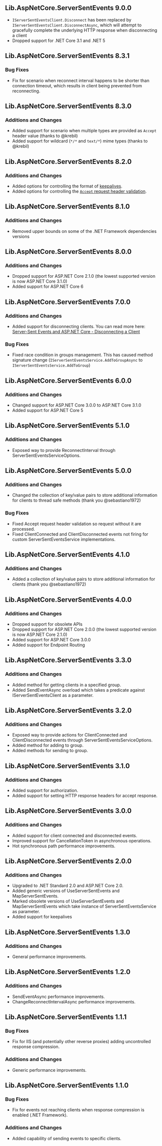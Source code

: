 ## Lib.AspNetCore.ServerSentEvents 9.0.0
- `IServerSentEventsClient.Disconnect` has been replaced by `IServerSentEventsClient.DisconnectAsync`, which will attempt to gracefully complete the underlying HTTP response when disconnecting a client
- Dropped support for .NET Core 3.1 and .NET 5

## Lib.AspNetCore.ServerSentEvents 8.3.1
### Bug Fixes
- Fix for scenario when reconnect interval happens to be shorter than connection timeout, which results in client being prevented from reconnecting.

## Lib.AspNetCore.ServerSentEvents 8.3.0
### Additions and Changes
- Added support for scenario when multiple types are provided as `Accept` header value (thanks to @krebil)
- Added support for wildcard (`*/*` and `text/*`) mime types (thanks to @krebil)

## Lib.AspNetCore.ServerSentEvents 8.2.0
### Additions and Changes
- Added options for controlling the format of [keepalives](https://tpeczek.github.io/Lib.AspNetCore.ServerSentEvents/articles/getting-started.html#keepalives).
- Added options for controlling the [`Accept` request header validation](https://tpeczek.github.io/Lib.AspNetCore.ServerSentEvents/articles/getting-started.html#accept-request-header-validation).

## Lib.AspNetCore.ServerSentEvents 8.1.0
### Additions and Changes
- Removed upper bounds on some of the .NET Framework dependencies versions

## Lib.AspNetCore.ServerSentEvents 8.0.0
### Additions and Changes
- Dropped support for ASP.NET Core 2.1.0 (the lowest supported version is now ASP.NET Core 3.1.0)
- Added support for ASP.NET Core 6

## Lib.AspNetCore.ServerSentEvents 7.0.0
### Additions and Changes
- Added support for disconnecting clients. You can read more here: [Server-Sent Events and ASP.NET Core - Disconnecting a Client](https://www.tpeczek.com/2021/11/server-sent-events-and-aspnet-core.html)
### Bug Fixes
- Fixed race condition in groups management. This has caused method signature change (`IServerSentEventsService.AddToGroupAsync` to `IServerSentEventsService.AddToGroup`)

## Lib.AspNetCore.ServerSentEvents 6.0.0
### Additions and Changes
- Changed support for ASP.NET Core 3.0.0 to ASP.NET Core 3.1.0
- Added support for ASP.NET Core 5

## Lib.AspNetCore.ServerSentEvents 5.1.0
### Additions and Changes
- Exposed way to provide ReconnectInterval through ServerSentEventsServiceOptions.

## Lib.AspNetCore.ServerSentEvents 5.0.0
### Additions and Changes
- Changed the collection of key/value pairs to store additional information for clients to thread safe methods (thank you @sebastiano1972)
### Bug Fixes
- Fixed Accept request header validation so request without it are processed.
- Fixed ClientConnected and ClientDisconnected events not firing for custom ServerSentEventsService implementations.

## Lib.AspNetCore.ServerSentEvents 4.1.0
### Additions and Changes
- Added a collection of key/value pairs to store additional information for clients (thank you @sebastiano1972)

## Lib.AspNetCore.ServerSentEvents 4.0.0
### Additions and Changes
- Dropped support for obsolete APIs
- Dropped support for ASP.NET Core 2.0.0 (the lowest supported version is now ASP.NET Core 2.1.0)
- Added support for ASP.NET Core 3.0.0
- Added support for Endpoint Routing

## Lib.AspNetCore.ServerSentEvents 3.3.0
### Additions and Changes
- Added method for getting clients in a specified group.
- Added SendEventAsync overload which takes a predicate against IServerSentEventsClient as a parameter.

## Lib.AspNetCore.ServerSentEvents 3.2.0
### Additions and Changes
- Exposed way to provide actions for ClientConnected and ClientDisconnected events through ServerSentEventsServiceOptions.
- Added method for adding to group.
- Added methods for sending to group.

## Lib.AspNetCore.ServerSentEvents 3.1.0
### Additions and Changes
- Added support for authorization.
- Added support for setting HTTP response headers for accept response.

## Lib.AspNetCore.ServerSentEvents 3.0.0
### Additions and Changes
- Added support for client connected and disconnected events.
- Improved support for CancellationToken in asynchronous operations.
- Hot synchronous path performance improvements.

## Lib.AspNetCore.ServerSentEvents 2.0.0
### Additions and Changes
- Upgraded to .NET Standard 2.0 and ASP.NET Core 2.0.
- Added generic versions of UseServerSentEvents and MapServerSentEvents.
- Marked obsolete versions of UseServerSentEvents and MapServerSentEvents which take instance of ServerSentEventsService as parameter.
- Added support for keepalives

## Lib.AspNetCore.ServerSentEvents 1.3.0
### Additions and Changes
- General performance improvements.

## Lib.AspNetCore.ServerSentEvents 1.2.0
### Additions and Changes
- SendEventAsync performance improvements.
- ChangeReconnectIntervalAsync performance improvements.

## Lib.AspNetCore.ServerSentEvents 1.1.1
### Bug Fixes
- Fix for IIS (and potentially other reverse proxies) adding uncontrolled response compression.
### Additions and Changes
- Generic performance improvements.

## Lib.AspNetCore.ServerSentEvents 1.1.0
### Bug Fixes
- Fix for events not reaching clients when response compression is enabled (.NET Framework).
### Additions and Changes
- Added capability of sending events to specific clients.